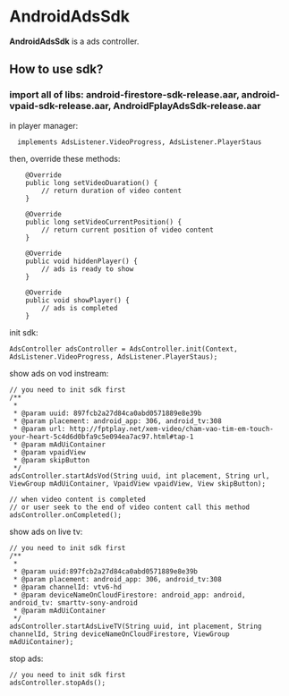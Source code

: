 # AndroidAdsSdk
**AndroidAdsSdk** is a ads controller.
## How to use sdk?
### import all of libs: android-firestore-sdk-release.aar, android-vpaid-sdk-release.aar, AndroidFplayAdsSdk-release.aar
in player manager:
```
  implements AdsListener.VideoProgress, AdsListener.PlayerStaus
```
then, override these methods:
```
    @Override
    public long setVideoDuaration() {
        // return duration of video content
    }

    @Override
    public long setVideoCurrentPosition() {
        // return current position of video content
    }

    @Override
    public void hiddenPlayer() {
        // ads is ready to show
    }

    @Override
    public void showPlayer() {
        // ads is completed
    }
```
init sdk:
```
AdsController adsController = AdsController.init(Context, AdsListener.VideoProgress, AdsListener.PlayerStaus);
```
show ads on vod instream:
```
// you need to init sdk first
/**
 *
 * @param uuid: 897fcb2a27d84ca0abd0571889e8e39b
 * @param placement: android_app: 306, android_tv:308
 * @param url: http://fptplay.net/xem-video/cham-vao-tim-em-touch-your-heart-5c4d6d0bfa9c5e094ea7ac97.html#tap-1
 * @param mAdUiContainer
 * @param vpaidView
 * @param skipButton
 */
adsController.startAdsVod(String uuid, int placement, String url, ViewGroup mAdUiContainer, VpaidView vpaidView, View skipButton);

// when video content is completed 
// or user seek to the end of video content call this method
adsController.onCompleted();
```
show ads on live tv:
```
// you need to init sdk first
/**
 *
 * @param uuid:897fcb2a27d84ca0abd0571889e8e39b
 * @param placement: android_app: 306, android_tv:308
 * @param channelId: vtv6-hd
 * @param deviceNameOnCloudFirestore: android_app: android, android_tv: smarttv-sony-android
 * @param mAdUiContainer
 */
adsController.startAdsLiveTV(String uuid, int placement, String channelId, String deviceNameOnCloudFirestore, ViewGroup mAdUiContainer);
```
stop ads:
```
// you need to init sdk first
adsController.stopAds();
```